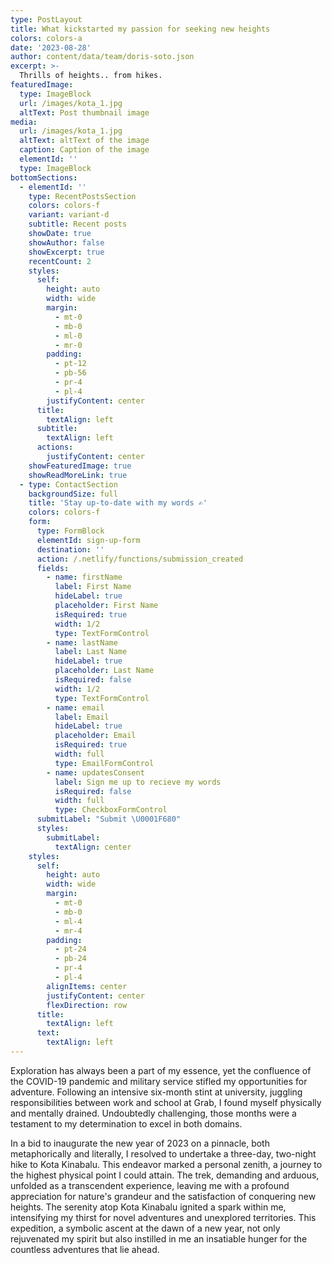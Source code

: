 ```yaml
---
type: PostLayout
title: What kickstarted my passion for seeking new heights
colors: colors-a
date: '2023-08-28'
author: content/data/team/doris-soto.json
excerpt: >-
  Thrills of heights.. from hikes.
featuredImage:
  type: ImageBlock
  url: /images/kota_1.jpg
  altText: Post thumbnail image
media:
  url: /images/kota_1.jpg
  altText: altText of the image
  caption: Caption of the image
  elementId: ''
  type: ImageBlock
bottomSections:
  - elementId: ''
    type: RecentPostsSection
    colors: colors-f
    variant: variant-d
    subtitle: Recent posts
    showDate: true
    showAuthor: false
    showExcerpt: true
    recentCount: 2
    styles:
      self:
        height: auto
        width: wide
        margin:
          - mt-0
          - mb-0
          - ml-0
          - mr-0
        padding:
          - pt-12
          - pb-56
          - pr-4
          - pl-4
        justifyContent: center
      title:
        textAlign: left
      subtitle:
        textAlign: left
      actions:
        justifyContent: center
    showFeaturedImage: true
    showReadMoreLink: true
  - type: ContactSection
    backgroundSize: full
    title: 'Stay up-to-date with my words ✍️'
    colors: colors-f
    form:
      type: FormBlock
      elementId: sign-up-form
      destination: ''
      action: /.netlify/functions/submission_created
      fields:
        - name: firstName
          label: First Name
          hideLabel: true
          placeholder: First Name
          isRequired: true
          width: 1/2
          type: TextFormControl
        - name: lastName
          label: Last Name
          hideLabel: true
          placeholder: Last Name
          isRequired: false
          width: 1/2
          type: TextFormControl
        - name: email
          label: Email
          hideLabel: true
          placeholder: Email
          isRequired: true
          width: full
          type: EmailFormControl
        - name: updatesConsent
          label: Sign me up to recieve my words
          isRequired: false
          width: full
          type: CheckboxFormControl
      submitLabel: "Submit \U0001F680"
      styles:
        submitLabel:
          textAlign: center
    styles:
      self:
        height: auto
        width: wide
        margin:
          - mt-0
          - mb-0
          - ml-4
          - mr-4
        padding:
          - pt-24
          - pb-24
          - pr-4
          - pl-4
        alignItems: center
        justifyContent: center
        flexDirection: row
      title:
        textAlign: left
      text:
        textAlign: left
---
```


Exploration has always been a part of my essence, yet the confluence of the COVID-19 pandemic and military service stifled my opportunities for adventure. Following an intensive six-month stint at university, juggling responsibilities between work and school at Grab, I found myself physically and mentally drained. Undoubtedly challenging, those months were a testament to my determination to excel in both domains.

In a bid to inaugurate the new year of 2023 on a pinnacle, both metaphorically and literally, I resolved to undertake a three-day, two-night hike to Kota Kinabalu. This endeavor marked a personal zenith, a journey to the highest physical point I could attain. The trek, demanding and arduous, unfolded as a transcendent experience, leaving me with a profound appreciation for nature's grandeur and the satisfaction of conquering new heights. The serenity atop Kota Kinabalu ignited a spark within me, intensifying my thirst for novel adventures and unexplored territories. This expedition, a symbolic ascent at the dawn of a new year, not only rejuvenated my spirit but also instilled in me an insatiable hunger for the countless adventures that lie ahead.
